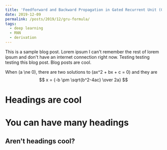 ```yaml
---
title: 'Feedforward and Backward Propagation in Gated Recurrent Unit (GRU)'
date: 2019-12-09
permalink: /posts/2019/12/gru-formula/
tags:
  - deep learning
  - RNN
  - derivation
---
```


This is a sample blog post. Lorem ipsum I can't remember the rest of lorem ipsum and don't have an internet connection right now. Testing testing testing this blog post. Blog posts are cool.

When \(a \ne 0\), there are two solutions to \(ax^2 + bx + c = 0\) and they are
$$
x = {-b \pm \sqrt{b^2-4ac} \over 2a}
$$

Headings are cool
======

You can have many headings
======

Aren't headings cool?
------

